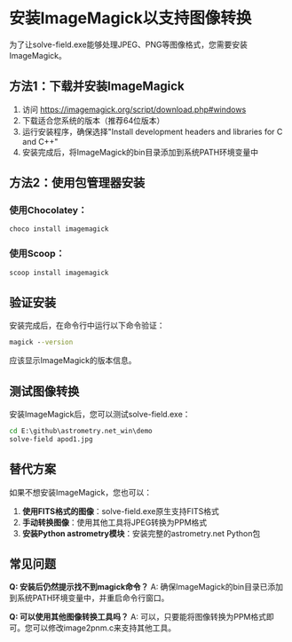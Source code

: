 # 安装ImageMagick以支持图像转换

为了让solve-field.exe能够处理JPEG、PNG等图像格式，您需要安装ImageMagick。

## 方法1：下载并安装ImageMagick

1. 访问 https://imagemagick.org/script/download.php#windows
2. 下载适合您系统的版本（推荐64位版本）
3. 运行安装程序，确保选择"Install development headers and libraries for C and C++"
4. 安装完成后，将ImageMagick的bin目录添加到系统PATH环境变量中

## 方法2：使用包管理器安装

### 使用Chocolatey：
```cmd
choco install imagemagick
```

### 使用Scoop：
```cmd
scoop install imagemagick
```

## 验证安装

安装完成后，在命令行中运行以下命令验证：
```cmd
magick --version
```

应该显示ImageMagick的版本信息。

## 测试图像转换

安装ImageMagick后，您可以测试solve-field.exe：
```cmd
cd E:\github\astrometry.net_win\demo
solve-field apod1.jpg
```

## 替代方案

如果不想安装ImageMagick，您也可以：

1. **使用FITS格式的图像**：solve-field.exe原生支持FITS格式
2. **手动转换图像**：使用其他工具将JPEG转换为PPM格式
3. **安装Python astrometry模块**：安装完整的astrometry.net Python包

## 常见问题

**Q: 安装后仍然提示找不到magick命令？**
A: 确保ImageMagick的bin目录已添加到系统PATH环境变量中，并重启命令行窗口。

**Q: 可以使用其他图像转换工具吗？**
A: 可以，只要能将图像转换为PPM格式即可。您可以修改image2pnm.c来支持其他工具。
